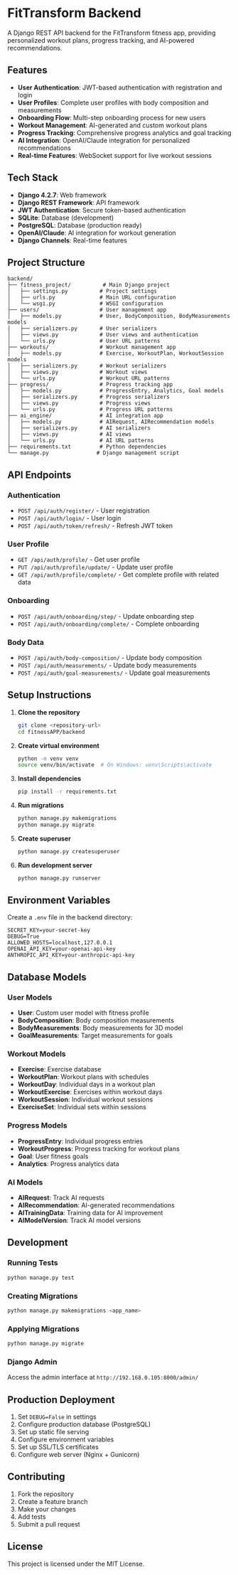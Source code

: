 # FitTransform Backend

A Django REST API backend for the FitTransform fitness app, providing personalized workout plans, progress tracking, and AI-powered recommendations.

## Features

- **User Authentication**: JWT-based authentication with registration and login
- **User Profiles**: Complete user profiles with body composition and measurements
- **Onboarding Flow**: Multi-step onboarding process for new users
- **Workout Management**: AI-generated and custom workout plans
- **Progress Tracking**: Comprehensive progress analytics and goal tracking
- **AI Integration**: OpenAI/Claude integration for personalized recommendations
- **Real-time Features**: WebSocket support for live workout sessions

## Tech Stack

- **Django 4.2.7**: Web framework
- **Django REST Framework**: API framework
- **JWT Authentication**: Secure token-based authentication
- **SQLite**: Database (development)
- **PostgreSQL**: Database (production ready)
- **OpenAI/Claude**: AI integration for workout generation
- **Django Channels**: Real-time features

## Project Structure

```
backend/
├── fitness_project/          # Main Django project
│   ├── settings.py          # Project settings
│   ├── urls.py              # Main URL configuration
│   └── wsgi.py              # WSGI configuration
├── users/                   # User management app
│   ├── models.py            # User, BodyComposition, BodyMeasurements models
│   ├── serializers.py       # User serializers
│   ├── views.py             # User views and authentication
│   └── urls.py              # User URL patterns
├── workouts/                # Workout management app
│   ├── models.py            # Exercise, WorkoutPlan, WorkoutSession models
│   ├── serializers.py       # Workout serializers
│   ├── views.py             # Workout views
│   └── urls.py              # Workout URL patterns
├── progress/                # Progress tracking app
│   ├── models.py            # ProgressEntry, Analytics, Goal models
│   ├── serializers.py       # Progress serializers
│   ├── views.py             # Progress views
│   └── urls.py              # Progress URL patterns
├── ai_engine/               # AI integration app
│   ├── models.py            # AIRequest, AIRecommendation models
│   ├── serializers.py       # AI serializers
│   ├── views.py             # AI views
│   └── urls.py              # AI URL patterns
├── requirements.txt         # Python dependencies
└── manage.py               # Django management script
```

## API Endpoints

### Authentication
- `POST /api/auth/register/` - User registration
- `POST /api/auth/login/` - User login
- `POST /api/auth/token/refresh/` - Refresh JWT token

### User Profile
- `GET /api/auth/profile/` - Get user profile
- `PUT /api/auth/profile/update/` - Update user profile
- `GET /api/auth/profile/complete/` - Get complete profile with related data

### Onboarding
- `POST /api/auth/onboarding/step/` - Update onboarding step
- `POST /api/auth/onboarding/complete/` - Complete onboarding

### Body Data
- `POST /api/auth/body-composition/` - Update body composition
- `POST /api/auth/measurements/` - Update body measurements
- `POST /api/auth/goal-measurements/` - Update goal measurements

## Setup Instructions

1. **Clone the repository**
   ```bash
   git clone <repository-url>
   cd fitnessAPP/backend
   ```

2. **Create virtual environment**
   ```bash
   python -m venv venv
   source venv/bin/activate  # On Windows: venv\Scripts\activate
   ```

3. **Install dependencies**
   ```bash
   pip install -r requirements.txt
   ```

4. **Run migrations**
   ```bash
   python manage.py makemigrations
   python manage.py migrate
   ```

5. **Create superuser**
   ```bash
   python manage.py createsuperuser
   ```

6. **Run development server**
   ```bash
   python manage.py runserver
   ```

## Environment Variables

Create a `.env` file in the backend directory:

```env
SECRET_KEY=your-secret-key
DEBUG=True
ALLOWED_HOSTS=localhost,127.0.0.1
OPENAI_API_KEY=your-openai-api-key
ANTHROPIC_API_KEY=your-anthropic-api-key
```

## Database Models

### User Models
- **User**: Custom user model with fitness profile
- **BodyComposition**: Body composition measurements
- **BodyMeasurements**: Body measurements for 3D model
- **GoalMeasurements**: Target measurements for goals

### Workout Models
- **Exercise**: Exercise database
- **WorkoutPlan**: Workout plans with schedules
- **WorkoutDay**: Individual days in a workout plan
- **WorkoutExercise**: Exercises within workout days
- **WorkoutSession**: Individual workout sessions
- **ExerciseSet**: Individual sets within sessions

### Progress Models
- **ProgressEntry**: Individual progress entries
- **WorkoutProgress**: Progress tracking for workout plans
- **Goal**: User fitness goals
- **Analytics**: Progress analytics data

### AI Models
- **AIRequest**: Track AI requests
- **AIRecommendation**: AI-generated recommendations
- **AITrainingData**: Training data for AI improvement
- **AIModelVersion**: Track AI model versions

## Development

### Running Tests
```bash
python manage.py test
```

### Creating Migrations
```bash
python manage.py makemigrations <app_name>
```

### Applying Migrations
```bash
python manage.py migrate
```

### Django Admin
Access the admin interface at `http://192.168.0.105:8000/admin/`

## Production Deployment

1. Set `DEBUG=False` in settings
2. Configure production database (PostgreSQL)
3. Set up static file serving
4. Configure environment variables
5. Set up SSL/TLS certificates
6. Configure web server (Nginx + Gunicorn)

## Contributing

1. Fork the repository
2. Create a feature branch
3. Make your changes
4. Add tests
5. Submit a pull request

## License

This project is licensed under the MIT License. 